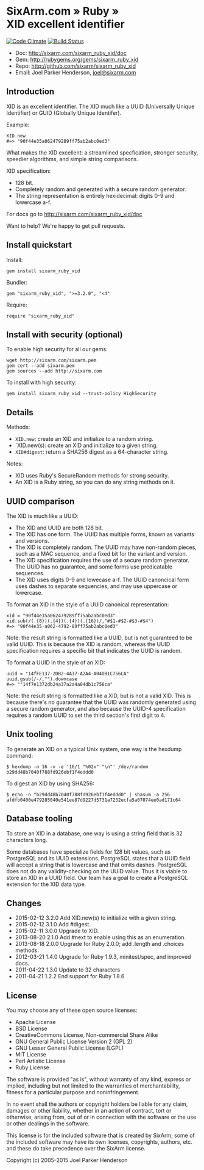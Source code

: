 # SixArm.com » Ruby » <br> XID excellent identifier

[![Code Climate](https://codeclimate.com/github/SixArm/xid.png)](https://codeclimate.com/github/SixArm/sixarm_ruby_xid)
[![Build Status](https://travis-ci.org/SixArm/xid.png)](https://travis-ci.org/SixArm/sixarm_ruby_xid)

* Doc: <http://sixarm.com/sixarm_ruby_xid/doc>
* Gem: <http://rubygems.org/gems/sixarm_ruby_xid>
* Repo: <http://github.com/sixarm/sixarm_ruby_xid>
* Email: Joel Parker Henderson, <joel@sixarm.com>


## Introduction

XID is an excellent identifier. The XID much like a UUID (Universally Unique Identifier) or GUID (Globally Unique Identifer).

Example:

    XID.new
    #=> "90f44e35a062479289ff75ab2abc0ed3"

What makes the XID excellent: a streamlined specfication, stronger security, speedier algorithms, and simple string comparisons.

XID specification:

  * 128 bit.
  * Completely random and generated with a secure random generator.
  * The string representation is entirely hexidecimal: digits 0-9 and lowercase a-f.

For docs go to <http://sixarm.com/sixarm_ruby_xid/doc>

Want to help? We're happy to get pull requests.


## Install quickstart

Install:

    gem install sixarm_ruby_xid

Bundler:

    gem "sixarm_ruby_xid", ">=3.2.0", "<4"

Require:

    require "sixarm_ruby_xid"


## Install with security (optional)

To enable high security for all our gems:

    wget http://sixarm.com/sixarm.pem
    gem cert --add sixarm.pem
    gem sources --add http://sixarm.com

To install with high security:

    gem install sixarm_ruby_xid --trust-policy HighSecurity


## Details

Methods:

  * `XID.new`: create an XID and initialize to a random string.
  * `XID.new(s): create an XID and initialize to a given string.
  * `XID#digest`: return a SHA256 digest as a 64-character string.

Notes:

  * XID uses Ruby's SecureRandom methods for strong security.
  * An XID is a Ruby string, so you can do any string methods on it.


## UUID comparison

The XID is much like a UUID:

  * The XID and UUID are both 128 bit.
  * The XID has one form. The UUID has multiple forms, known as variants and versions.
  * The XID is completely random. The UUID may have non-random pieces, such as a MAC sequence, and a fixed bit for the variant and version.
  * The XID specification requires the use of a secure random generator. The UUID has no guarantee, and some forms use predicatable sequences.
  * The XID uses digits 0-9 and lowecase a-f. The UUID canoncical form uses dashes to separate sequencies, and may use uppercase or lowercase.

To format an XID in the style of a UUID canonical representation:

    xid = "90f44e35a062479289ff75ab2abc0ed3"
    xid.sub(/(.{8})(.{4})(.{4})(.{16})/,"#$1-#$2-#$3-#$4")
    #=> "90f44e35-a062-4792-89ff75ab2abc0ed3"

Note: the result string is formatted like a UUID, but is not guaranteed to be valid UUID. This is because the XID is random, whereas the UUID specification requires a specific bit that indicates the UUID is random.

To format a UUID in the style of an XID:

    uuid = "14fFE137-2DB2-4A37-A2A4-A04DB1C756CA"
    uuid.gsub(/-/,"").downcase
    #=> ""14f7e1372db24a37a2a4a04db1c756ca"

Note: the result string is formatted like a XID, but is not a valid XID. This is because there's no guarantee that the UUID was randomly generated using a secure random generator, and also because the UUID-4 specification requires a random UUID to set the third section's first digit to 4.


## Unix tooling

To generate an XID on a typical Unix system, one way is the hexdump command:

    $ hexdump -n 16 -v -e '16/1 "%02x" "\n"' /dev/random
    b29dd48b7040f788fd926ebf1f4eddd0

To digest an XID by using SHA256:

    $ echo -n "b29dd48b7040f788fd926ebf1f4eddd0" | shasum -a 256
    afdfb0400e479285040e541ee87d9227d5731a7232ecfa5a07074ee0ad171c64


## Database tooling

To store an XID in a database, one way is using a string field that is 32 characters long.

Some databases have specialize fields for 128 bit values, such as PostgreSQL and its UUID extensions. PostgreSQL states that a UUID field will accept a string that is lowercase and that omits dashes. PostgreSQL does not do any validity-checking on the UUID value. Thus it is viable to store an XID in a UUID field. Our team has a goal to create a PostgreSQL extension for the XID data type.


## Changes

* 2015-02-12 3.2.0 Add XID.new(s) to initialize with a given string.
* 2015-02-12 3.1.0 Add #digest.
* 2015-02-11 3.0.0 Upgrade to XID.
* 2013-08-20 2.1.0 Add #next to enable using this as an enumeration.
* 2013-08-18 2.0.0 Upgrade for Ruby 2.0.0; add .length and .choices methods.
* 2012-03-21 1.4.0 Upgrade for Ruby 1.9.3, minitest/spec, and improved docs.
* 2011-04-22 1.3.0 Update to 32 characters
* 2011-04-21 1.2.2 End support for Ruby 1.8.6


## License

You may choose any of these open source licenses:

  * Apache License
  * BSD License
  * CreativeCommons License, Non-commercial Share Alike
  * GNU General Public License Version 2 (GPL 2)
  * GNU Lesser General Public License (LGPL)
  * MIT License
  * Perl Artistic License
  * Ruby License

The software is provided "as is", without warranty of any kind,
express or implied, including but not limited to the warranties of
merchantability, fitness for a particular purpose and noninfringement.

In no event shall the authors or copyright holders be liable for any
claim, damages or other liability, whether in an action of contract,
tort or otherwise, arising from, out of or in connection with the
software or the use or other dealings in the software.

This license is for the included software that is created by SixArm;
some of the included software may have its own licenses, copyrights,
authors, etc. and these do take precedence over the SixArm license.

Copyright (c) 2005-2015 Joel Parker Henderson
